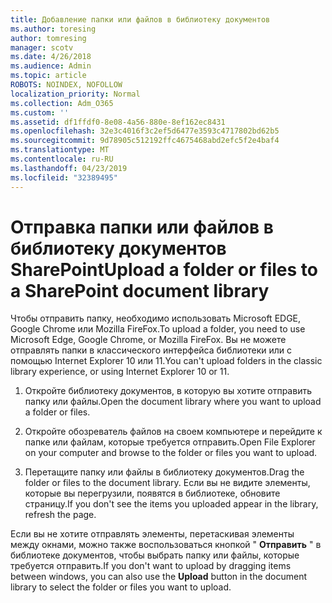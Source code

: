 ```yaml
---
title: Добавление папки или файлов в библиотеку документов
ms.author: toresing
author: tomresing
manager: scotv
ms.date: 4/26/2018
ms.audience: Admin
ms.topic: article
ROBOTS: NOINDEX, NOFOLLOW
localization_priority: Normal
ms.collection: Adm_O365
ms.custom: ''
ms.assetid: df1ffdf0-8e08-4a56-880e-8ef162ec8431
ms.openlocfilehash: 32e3c4016f3c2ef5d6477e3593c4717802bd62b5
ms.sourcegitcommit: 9d78905c512192ffc4675468abd2efc5f2e4baf4
ms.translationtype: MT
ms.contentlocale: ru-RU
ms.lasthandoff: 04/23/2019
ms.locfileid: "32389495"
---
```

# <a name="upload-a-folder-or-files-to-a-sharepoint-document-library"></a><span data-ttu-id="1ac5d-102">Отправка папки или файлов в библиотеку документов SharePoint</span><span class="sxs-lookup"><span data-stu-id="1ac5d-102">Upload a folder or files to a SharePoint document library</span></span>

<span data-ttu-id="1ac5d-103">Чтобы отправить папку, необходимо использовать Microsoft EDGE, Google Chrome или Mozilla FireFox.</span><span class="sxs-lookup"><span data-stu-id="1ac5d-103">To upload a folder, you need to use Microsoft Edge, Google Chrome, or Mozilla FireFox.</span></span> <span data-ttu-id="1ac5d-104">Вы не можете отправлять папки в классического интерфейса библиотеки или с помощью Internet Explorer 10 или 11.</span><span class="sxs-lookup"><span data-stu-id="1ac5d-104">You can't upload folders in the classic library experience, or using Internet Explorer 10 or 11.</span></span>
  
1. <span data-ttu-id="1ac5d-105">Откройте библиотеку документов, в которую вы хотите отправить папку или файлы.</span><span class="sxs-lookup"><span data-stu-id="1ac5d-105">Open the document library where you want to upload a folder or files.</span></span>
    
2. <span data-ttu-id="1ac5d-106">Откройте обозреватель файлов на своем компьютере и перейдите к папке или файлам, которые требуется отправить.</span><span class="sxs-lookup"><span data-stu-id="1ac5d-106">Open File Explorer on your computer and browse to the folder or files you want to upload.</span></span>
    
3. <span data-ttu-id="1ac5d-107">Перетащите папку или файлы в библиотеку документов.</span><span class="sxs-lookup"><span data-stu-id="1ac5d-107">Drag the folder or files to the document library.</span></span> <span data-ttu-id="1ac5d-108">Если вы не видите элементы, которые вы перегрузили, появятся в библиотеке, обновите страницу.</span><span class="sxs-lookup"><span data-stu-id="1ac5d-108">If you don't see the items you uploaded appear in the library, refresh the page.</span></span> 
    
<span data-ttu-id="1ac5d-109">Если вы не хотите отправлять элементы, перетаскивая элементы между окнами, можно также воспользоваться кнопкой " **Отправить** " в библиотеке документов, чтобы выбрать папку или файлы, которые требуется отправить.</span><span class="sxs-lookup"><span data-stu-id="1ac5d-109">If you don't want to upload by dragging items between windows, you can also use the **Upload** button in the document library to select the folder or files you want to upload.</span></span> 
  

